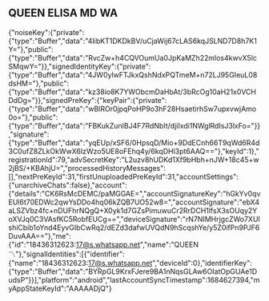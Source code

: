 ## QUEEN ELISA MD WA
{"noiseKey":{"private":{"type":"Buffer","data":"4IibKT1DKDkBV/uCjaWij67cLAS6kqJSLND7D8h7K1Y="},"public":{"type":"Buffer","data":"RvcZw+h4CQVOumUa0JpKaMZh22mlos4kwvX5lcSMqwY="}},"signedIdentityKey":{"private":{"type":"Buffer","data":"4JW0ylwFTJkxQshNdxPQTmeM+n72LJ95GIeuL08dsHM="},"public":{"type":"Buffer","data":"kz38io8K7YWObcmDaHbAt/3bRcOg10aH21x0VCHDdDg="}},"signedPreKey":{"keyPair":{"private":{"type":"Buffer","data":"wBlROr0jpqPoHP9o3hF28HsaetirhSw7upxvwjAmo0o="},"public":{"type":"Buffer","data":"FBKukZunIBJ4F7RdNbIt/djiIxdi1NWglRdIsJ3lxFo="}},"signature":{"type":"Buffer","data":"yqEUp/xSF6/0HpsqD/Mio+9DdECnh66T9qWd6R4d3C0ufZ8ZLkOkWwX6IzWzo5UE8oFEhq4y/6kqDHl3pt6AAQ=="},"keyId":1},"registrationId":79,"advSecretKey":"L2uzv8hUDKd1Xf9bHbh+nJW+18c45+w2jBS/+KBAhjU=","processedHistoryMessages":[],"nextPreKeyId":31,"firstUnuploadedPreKeyId":31,"accountSettings":{"unarchiveChats":false},"account":{"details":"CK6RsMcDEMC/paMGGAE=","accountSignatureKey":"hGkYv0qvEUl6t70EDWc2qwYsDDo4hq06kZQB7UO52w8=","accountSignature":"ebX4aLSZVbz4fc+nDUFhrNQgQ+X0yk1d7GZsPimuwuCr2RrDCH1lfsX3sOUqy2YoXVJq0C3VAsfKC5RobfEUCg==","deviceSignature":"rN7NIMHrjgcZWo7XUIshiCbib1oYnd4EyvGIbCwRq2/dEZd3dafwUVQdN9hScqshYe/y5Z0ifPn9PJF6DuvAAA=="},"me":{"id":"18436312623:17@s.whatsapp.net","name":"QUEEN 〽️"},"signalIdentities":[{"identifier":{"name":"18436312623:17@s.whatsapp.net","deviceId":0},"identifierKey":{"type":"Buffer","data":"BYRpGL9KrxFJere9BA1nNqsGLAw6OIatOpGUAe1DudsP"}}],"platform":"android","lastAccountSyncTimestamp":1684627394,"myAppStateKeyId":"AAAAADjQ"}
